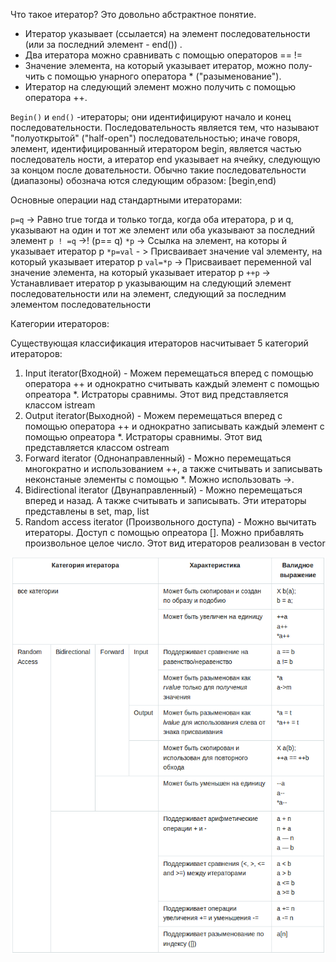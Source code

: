 Что такое итератор? Это довольно абстрактное понятие.
- Итератор указывает (ссылается) на элемент последовательности (или за последний элемент - end()) .
- Два итератора можно сравнивать с помощью операторов == !=
- Значение элемента, на который указывает итератор, можно полу­чить с помощью унарного оператора * ("разыменование").
- Итератор на следующий элемент можно получить с помощью опера­тора ++.


`Begin()` и `end()` -итераторы; они идентифицируют начало и конец
последовательности. Последовательность является тем, что называют
"полуоткрытой" ("half-open") последовательностью; иначе говоря, элемент,
идентифицированный итератором begin, является частью последователь­
ности, а итератор end указывает на ячейку, следующую за концом после­
довательности. Обычно такие последовательности (диапазоны) обознача­
ются следующим образом: [begin,end)

Основные операции над стандартными итераторами:

`p=q` -> Равно true тогда и только тогда, когда оба итератора, р и q, указывают на
один и тот же элемент или оба указывают за последний элемент
`р ! =q` ->! (p== q)
`*р` -> Ссылка на элемент, на которы й указывает итератор р
`*p=val` - > Присваивает значение val элементу, на который указывает итератор р
`val=*p` -> Присваивает переменной val значение элемента, на который указывает итератор р
`++р` -> Устанавливает итератор р указывающим на следующий элемент последова­тельности или на элемент, следующий за последним элементом последова­тельности



Категории итераторов:

Существующая классификация итераторов насчитывает 5 категорий итераторов:
1. Input iterator(Входной) - Mожем перемещаться вперед с помощью оператора ++ и однократно считывать каждый элемент с помощью опреатора *. Истраторы сравнимы. Этот вид представляется классом istream
2. Output iterator(Выходной) - Можем перемещаться вперед с помощью оператора ++ и однократно записывать каждый элемент с помощью опреатора *. Истраторы сравнимы. Этот вид представляется классом ostream
3. Forward iterator (Однонаправленный) - Можно перемещаться многократно и использованием ++, а также считывать и записывать неконстаные элементы с помощью *. Можно использовать ->. 
4. Bidirectional iterator (Двунаправленный) - Можно перемещаться вперед и назад. А также считывать и записывать. Эти итераторы представлены в set, map, list
5. Random access iterator (Произвольного доступа) - Можно вычитать итераторы. Доступ с помощью опреатора []. Можно прибавлять произвольное целое число.  Этот вид итераторов реализован в vector 

![Iterators](images/iterators.png)